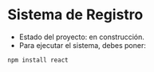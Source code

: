 <h1> Sistema de Registro </h1> 

- Estado del proyecto: en construcción. 
- Para ejecutar el sistema, debes poner:

 
 ```npm install react```
